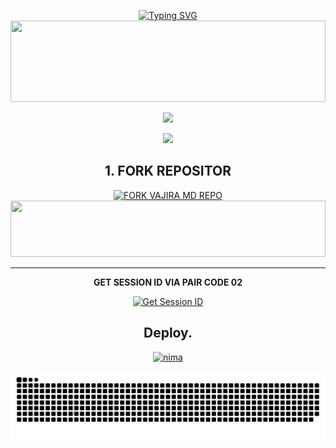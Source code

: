 
<div align="center">

 [![Typing SVG](https://readme-typing-svg.herokuapp.com?font=Rockstar-ExtraBold&color=F01&lines=SACHIYA+MG+)](https://git.io/typing-svg)
<img src="https://i.imgur.com/dBaSKWF.gif" height="130" width="100%">

<p align="center">
 <img src="https://i.imgur.com/VoxS5Ks.jpeg"  width="450px">



<a href="https://whatsapp.com/channel/0029Vao7dOmDOQISArwnHT0e"><img src="https://img.shields.io/badge/Join%20Our%20WhatsApp%20Channel-green"  width="350"></a>



## 1. FORK REPOSITOR



<a href="https://github.com/SACHIYAOFFICIAL/SACHIYA-MD/fork"><img src="https://img.shields.io/badge/Fork%20Repo-blue" alt="FORK VAJIRA MD REPO" width="150"></a>
</br>
<img src="https://i.imgur.com/dBaSKWF.gif" height="90" width="100%">
<br>


<hr>
<b>GET SESSION ID VIA PAIR CODE 02</b>

<a href='https://pairecodemybot-0f3da1b6f5f0.herokuapp.com/' target="_blank"><img alt='Get Session ID' src='https://img.shields.io/badge/Click here to get your session id-blue?style=for-the-badge&logo=opencv&logoColor=white'/></a>


<!--
<a href = "https://gpt-qr-code.onrender.com/elisa"> <img src = "/repo-data/elisa scan qr code.svg" width="150" height="70" > </a></br>
    OR   
<a href = "https://queen-elisa-qr-pair.onrender.com/"> <img src = "/repo-data/elisa pair code.svg" width="150" height="70" > </a>
</br>
    OR
    -->
## Deploy.
 [![nima](https://img.shields.io/badge/SACHIYA_deploy_on_heroku-430098?style=for-the-badge&logo=heroku&logoColor=white&buttcode=1n2i3m4a)](https://dashboard.heroku.com/new?template=https://github.com/SACHIYAOFFICIAL/SACHIYA-MD)

</details>

<p align="center">
<img src="https://github.com/Platane/snk/raw/output/github-contribution-grid-snake.svg" alt="nz" width="700"/>
</p>
